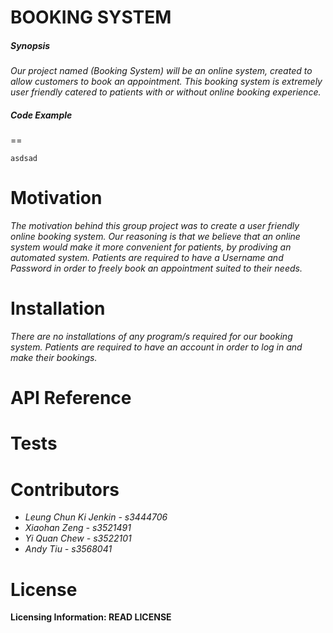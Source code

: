 BOOKING SYSTEM
==

##### Synopsis

*Our project named (Booking System) will be an online system, created to allow customers to book an appointment. This booking system is extremely user friendly catered to patients with or without online booking experience.*
    
##### Code Example
==

```
asdsad
```
Motivation
==
*The motivation behind this group project was to create a user friendly online booking system. Our reasoning is that we believe that an online system would make it more convenient for patients, by prodiving an automated system. Patients are required to have a Username and Password in order to freely book an appointment suited to their needs.*

Installation
==
*There are no installations of any program/s required for our booking system. Patients are required to have an account in order to log in and make their bookings.*

API Reference
==

Tests
==

Contributors
==
* *Leung Chun Ki Jenkin - s3444706*
* *Xiaohan Zeng - s3521491*   
* *Yi Quan Chew - s3522101*
* *Andy Tiu - s3568041*


License
==
**Licensing Information: READ LICENSE**
